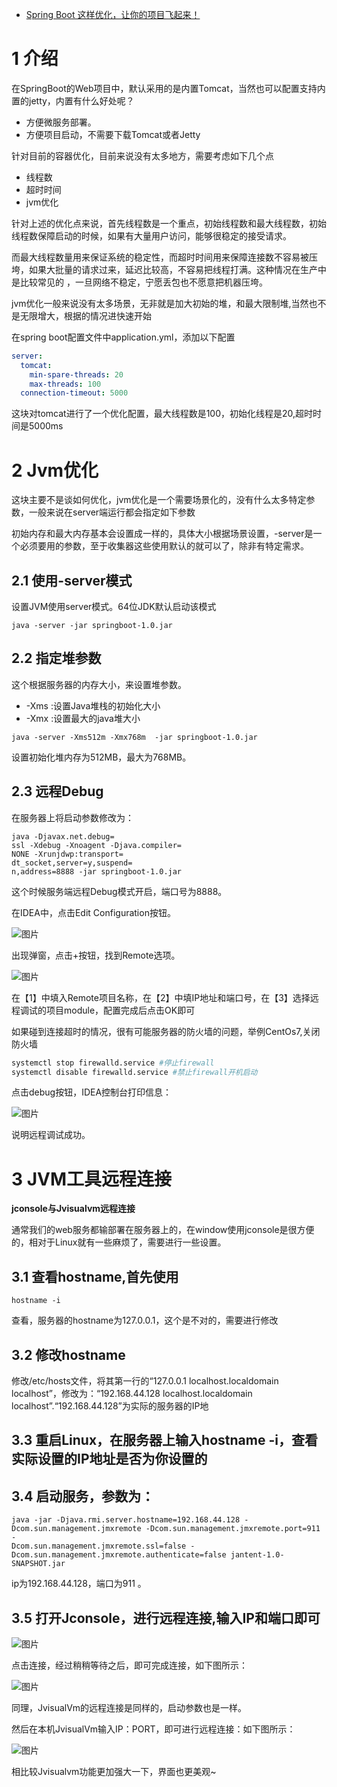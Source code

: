 - [Spring Boot 这样优化，让你的项目飞起来！](https://mp.weixin.qq.com/s/Kb8MdRXiuXfPIKtI7rq8nw)

# 1 介绍

在SpringBoot的Web项目中，默认采用的是内置Tomcat，当然也可以配置支持内置的jetty，内置有什么好处呢？

- 方便微服务部署。
- 方便项目启动，不需要下载Tomcat或者Jetty

针对目前的容器优化，目前来说没有太多地方，需要考虑如下几个点

- 线程数
- 超时时间
- jvm优化

针对上述的优化点来说，首先线程数是一个重点，初始线程数和最大线程数，初始线程数保障启动的时候，如果有大量用户访问，能够很稳定的接受请求。

而最大线程数量用来保证系统的稳定性，而超时时间用来保障连接数不容易被压垮，如果大批量的请求过来，延迟比较高，不容易把线程打满。这种情况在生产中是比较常见的 ，一旦网络不稳定，宁愿丢包也不愿意把机器压垮。

jvm优化一般来说没有太多场景，无非就是加大初始的堆，和最大限制堆,当然也不是无限增大，根据的情况进快速开始

在spring boot配置文件中application.yml，添加以下配置

```yaml
server:
  tomcat:
    min-spare-threads: 20
    max-threads: 100
  connection-timeout: 5000
```

这块对tomcat进行了一个优化配置，最大线程数是100，初始化线程是20,超时时间是5000ms

#  2 Jvm优化

 这块主要不是谈如何优化，jvm优化是一个需要场景化的，没有什么太多特定参数，一般来说在server端运行都会指定如下参数

初始内存和最大内存基本会设置成一样的，具体大小根据场景设置，-server是一个必须要用的参数，至于收集器这些使用默认的就可以了，除非有特定需求。

## 2.1 使用-server模式

设置JVM使用server模式。64位JDK默认启动该模式

```
java -server -jar springboot-1.0.jar
```

## 2.2 指定堆参数

这个根据服务器的内存大小，来设置堆参数。

- -Xms :设置Java堆栈的初始化大小
- -Xmx :设置最大的java堆大小

```
java -server -Xms512m -Xmx768m  -jar springboot-1.0.jar
```

设置初始化堆内存为512MB，最大为768MB。

## 2.3 远程Debug

在服务器上将启动参数修改为：

```
java -Djavax.net.debug=
ssl -Xdebug -Xnoagent -Djava.compiler=
NONE -Xrunjdwp:transport=
dt_socket,server=y,suspend=
n,address=8888 -jar springboot-1.0.jar
```

这个时候服务端远程Debug模式开启，端口号为8888。

在IDEA中，点击Edit Configuration按钮。

![图片](https://mmbiz.qpic.cn/mmbiz_jpg/YscRq4LT5WuOydZGRPn9Ct3xBmJvIFlZLoKxNnrOh66ofSBpwNudlRbXP18iaqXSL1kdFmafB8IOYjjPl9n2qUQ/640?wx_fmt=jpeg&tp=webp&wxfrom=5&wx_lazy=1&wx_co=1)

出现弹窗，点击+按钮，找到Remote选项。

![图片](https://mmbiz.qpic.cn/mmbiz_jpg/YscRq4LT5WuOydZGRPn9Ct3xBmJvIFlZrY3fQ5iaTY0EcLVqdJrdcZzCKZTA5xFBUDmicqVSOo9DCeMKPSfItnkQ/640?wx_fmt=jpeg&tp=webp&wxfrom=5&wx_lazy=1&wx_co=1)



在【1】中填入Remote项目名称，在【2】中填IP地址和端口号，在【3】选择远程调试的项目module，配置完成后点击OK即可

如果碰到连接超时的情况，很有可能服务器的防火墙的问题，举例CentOs7,关闭防火墙

```bash
systemctl stop firewalld.service #停止firewall
systemctl disable firewalld.service #禁止firewall开机启动
```

点击debug按钮，IDEA控制台打印信息：

![图片](https://mmbiz.qpic.cn/mmbiz_jpg/YscRq4LT5WuOydZGRPn9Ct3xBmJvIFlZ7WiaNgQwWAWiavStgc2faSGa1KNPnBuKLia98GEYgGCLOxNkT1WnIKGKQ/640?wx_fmt=jpeg&tp=webp&wxfrom=5&wx_lazy=1&wx_co=1)



说明远程调试成功。

# 3 JVM工具远程连接

**jconsole与Jvisualvm远程连接**

通常我们的web服务都输部署在服务器上的，在window使用jconsole是很方便的，相对于Linux就有一些麻烦了，需要进行一些设置。

## 3.1 查看hostname,首先使用

```
hostname -i
```

查看，服务器的hostname为127.0.0.1，这个是不对的，需要进行修改

## 3.2 修改hostname

修改/etc/hosts文件，将其第一行的“127.0.0.1 localhost.localdomain localhost”，修改为：“192.168.44.128  localhost.localdomain localhost”.“192.168.44.128”为实际的服务器的IP地

## 3.3 重启Linux，在服务器上输入hostname -i，查看实际设置的IP地址是否为你设置的

## 3.4 启动服务，参数为：

```
java -jar -Djava.rmi.server.hostname=192.168.44.128 -
Dcom.sun.management.jmxremote -Dcom.sun.management.jmxremote.port=911 -
Dcom.sun.management.jmxremote.ssl=false -
Dcom.sun.management.jmxremote.authenticate=false jantent-1.0-SNAPSHOT.jar
```

ip为192.168.44.128，端口为911 。

## 3.5 打开Jconsole，进行远程连接,输入IP和端口即可

![图片](https://mmbiz.qpic.cn/mmbiz_jpg/YscRq4LT5WuOydZGRPn9Ct3xBmJvIFlZxMO5I6a0D1G5rWfWaQIJMicpAyQgsqmUnHadqadADGeytm6BfvSIEeQ/640?wx_fmt=jpeg&tp=webp&wxfrom=5&wx_lazy=1&wx_co=1)



点击连接，经过稍稍等待之后，即可完成连接，如下图所示：

![图片](https://mmbiz.qpic.cn/mmbiz_jpg/YscRq4LT5WuOydZGRPn9Ct3xBmJvIFlZrshHpoKm7Rg9ynPrnDia6iahARicQQgbVYDUnz0wzJicJN9ibTA9HMzGp4Q/640?wx_fmt=jpeg&tp=webp&wxfrom=5&wx_lazy=1&wx_co=1)

同理，JvisualVm的远程连接是同样的，启动参数也是一样。

然后在本机JvisualVm输入IP：PORT，即可进行远程连接：如下图所示：



![图片](https://mmbiz.qpic.cn/mmbiz_jpg/YscRq4LT5WuOydZGRPn9Ct3xBmJvIFlZ1Q82IM8OecfQdxib7UgX0lD5LwWMQXc144gHKLtv2BdiajNRbias7wkXw/640?wx_fmt=jpeg&tp=webp&wxfrom=5&wx_lazy=1&wx_co=1)

相比较Jvisualvm功能更加强大一下，界面也更美观~

